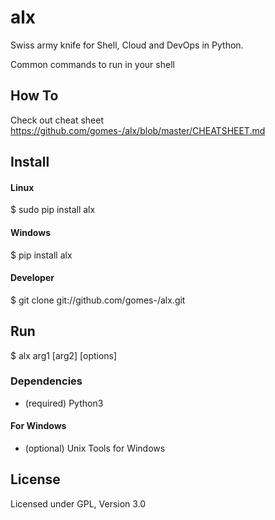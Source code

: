 # alx

Swiss army knife for Shell, Cloud and DevOps in Python.

Common commands to run in your shell

## How To

Check out cheat sheet https://github.com/gomes-/alx/blob/master/CHEATSHEET.md

## Install

#### Linux

$ sudo pip install alx

#### Windows

$ pip install alx

#### Developer

$ git clone git://github.com/gomes-/alx.git

## Run

$ alx arg1 [arg2] [options]


### Dependencies

* (required) Python3 

#### For Windows

* (optional) Unix Tools for Windows


## License

Licensed under GPL, Version 3.0

